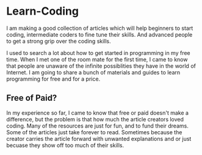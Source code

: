 # Learn-Coding
I am making a good collection of articles which will help beginners to start coding, intermediate coders to fine tune their skills. And advanced people to get a strong grip over the coding skills. 

I used to search a lot about how to get started in programming in my free time. When I met one of the room mate for the first time, I came to know that people are unaware of the infinite possiblities they have in the world of Internet. I am going to share a bunch of materials and guides to learn programming for free and for a price. 

## Free of Paid?
In my experience so far, I came to know that free or paid doesn't make a difference, but the problem is that how much the article creators loved coding. Many of the resources are just for fun, and to fund their dreams. Some of the articles just take forever to read. Sometimes because the creator carries the article forward with unwanted explanations and or just becuase they show off too much of their skills. 
